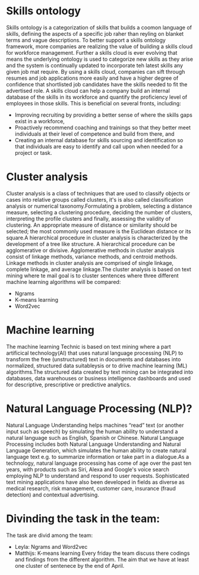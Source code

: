 # Skills ontology 
Skills ontology is a categorization of skills that builds a coomon language of skills, defining the aspects of a specific job raher than reyling on blanket terms and vague descriptions. To better support a skills ontology framework, more companies are realizing the value of building a skills cloud for workforce management. 
Further a skills cloud is ever evolving that means the underlying ontology is used to categorize new skills as they arise and the system is continually updated to incorporate teh latest skills any given job mat require. By using a skills cloud, companies can sift through resumes and job applications more easily and have a higher degree of confidence that shortlisted job candidates have the skills needed to fit the advertised role. A skills cloud can help a company build an internal database of the skills in its workforce and quantify the proficiency level of employees in those skills. This is beneficial on several fronts, including:

- Improving recruiting by providing a better sense of where the skills gaps exist in a workforce,
- Proactively recommend coaching and trainings so that they better meet individuals at their level of competence and build from there, and
- Creating an internal database for skills sourcing and identification so that individuals are easy to identify and call upon when needed for a project or task.

# Cluster analysis 
Cluster analysis is a class of techniques that are used to classify objects or cases into relative groups called clusters, it's is also called classification analysis or numerical taxonomy.Formulating a problem, selecting a distance measure, selecting a clustering procedure, deciding the number of clusters, interpreting the profile clusters and finally, assessing the validity of clustering. An appropriate measure of distance or similarity should be selected; the most commonly used measure is the Euclidean distance or its square.A hierarchical procedure in cluster analysis is characterized by the development of a tree like structure. A hierarchical procedure can be agglomerative or divisive.  Agglomerative methods in cluster analysis consist of linkage methods, variance methods, and centroid methods. Linkage methods in cluster analysis are comprised of single linkage, complete linkage, and average linkage.The cluster analysis is based on text mining where te mail goal is to cluster sentences where three different machine learning algorithms will be compared:
- Ngrams
- K-means learning 
- Word2vec

# Machine learning 
The machine learning Technic is based on text mining where a part artificical technology(AI) that uses natural language processing (NLP) to transform the free (unstructured) text in documents and databases into normalized, structured data suitableysis or to drive machine learning (ML) algorithms.The structured data created by text mining can be integrated into databases, data warehouses or business intelligence dashboards and used for descriptive, prescriptive or predictive analytics.


# Natural Language Processing (NLP)?
Natural Language Understanding helps machines “read” text (or another input such as speech) by simulating the human ability to understand a natural language such as English, Spanish or Chinese. Natural Language Processing includes both Natural Language Understanding and Natural Language Generation, which simulates the human ability to create natural language text e.g. to summarize information or take part in a dialogue.As a technology, natural language processing has come of age over the past ten years, with products such as Siri, Alexa and Google's voice search employing NLP to understand and respond to user requests. Sophisticated text mining applications have also been developed in fields as diverse as medical research, risk management, customer care, insurance (fraud detection) and contextual advertising.

# Divinding the task in the team:
The task are divid among the team:
- Leyla: Ngrams and Word2vec 
- Matthijs: K-means learning 
Every friday the team discuss there codings and findings from the different algorithm. 
The aim that we have at least one cluster of sentenece by the end of April. 













